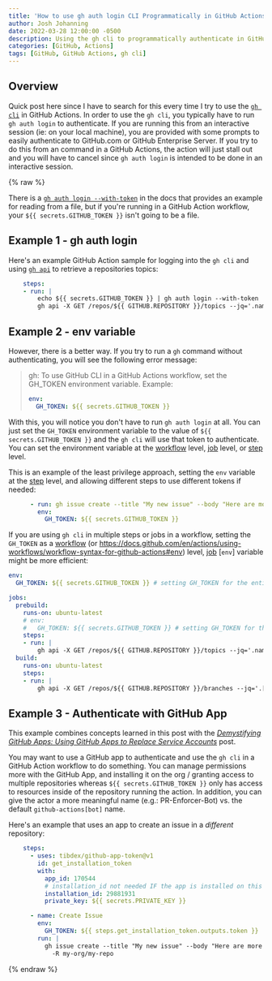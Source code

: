 ```yaml
---
title: 'How to use gh auth login CLI Programmatically in GitHub Actions'
author: Josh Johanning
date: 2022-03-28 12:00:00 -0500
description: Using the gh cli to programmatically authenticate in GitHub Actions
categories: [GitHub, Actions]
tags: [GitHub, GitHub Actions, gh cli]
---
```


## Overview

Quick post here since I have to search for this every time I try to use the [`gh cli`](https://cli.github.com/) in GitHub Actions. In order to use the `gh cli`, you typically have to run `gh auth login` to authenticate. If you are running this from an interactive session (ie: on your local machine), you are provided with some prompts to easily authenticate to GitHub.com or GitHub Enterprise Server. If you try to do this from an command in a GitHub Actions, the action will just stall out and you will have to cancel since `gh auth login` is intended to be done in an interactive session.

{% raw %}

There is a [`gh auth login --with-token`](https://cli.github.com/manual/gh_auth_login) in the docs that provides an example for reading from a file, but if you're running in a GitHub Action workflow, your `${{ secrets.GITHUB_TOKEN }}` isn't going to be a file.

## Example 1 - gh auth login

Here's an example GitHub Action sample for logging into the `gh cli` and using [`gh api`](https://cli.github.com/manual/gh_api) to retrieve a repositories topics: 

```yml
    steps:
    - run: |
        echo ${{ secrets.GITHUB_TOKEN }} | gh auth login --with-token
        gh api -X GET /repos/${{ GITHUB.REPOSITORY }}/topics --jq='.names'
```

## Example 2 - env variable

However, there is a better way. If you try to run a `gh` command without authenticating, you will see the following error message:

> gh: To use GitHub CLI in a GitHub Actions workflow, set the GH_TOKEN environment variable. Example:
> ```yml
> env:
>   GH_TOKEN: ${{ secrets.GITHUB_TOKEN }}
> ```

With this, you will notice you don't have to run `gh auth login` at all. You can just set the `GH_TOKEN` environment variable to the value of `${{ secrets.GITHUB_TOKEN }}` and the `gh cli` will use that token to authenticate. You can set the environment variable at the [workflow](https://docs.github.com/en/actions/using-workflows/workflow-syntax-for-github-actions#env) level, [job](https://docs.github.com/en/actions/using-workflows/workflow-syntax-for-github-actions#jobsjob_idenv) level, or [step](https://docs.github.com/en/actions/using-workflows/workflow-syntax-for-github-actions#jobsjob_idstepsenv) level.

This is an example of the least privilege approach, setting the `env` variable at the [step](https://docs.github.com/en/actions/using-workflows/workflow-syntax-for-github-actions#jobsjob_idstepsenv) level, and allowing different steps to use different tokens if needed:

```yml
      - run: gh issue create --title "My new issue" --body "Here are more details."
        env:
          GH_TOKEN: ${{ secrets.GITHUB_TOKEN }}
```

If you are using `gh cli` in multiple steps or jobs in a workflow, setting the `GH_TOKEN` as a [workflow](https://docs.github.com/en/actions/using-workflows/workflow-syntax-for-github-actions#env) (or https://docs.github.com/en/actions/using-workflows/workflow-syntax-for-github-actions#env) level, [job](https://docs.github.com/en/actions/using-workflows/workflow-syntax-for-github-actions#jobsjob_idenv) [`env`] variable might be more efficient:

```yml
env:
  GH_TOKEN: ${{ secrets.GITHUB_TOKEN }} # setting GH_TOKEN for the entire workflow

jobs:
  prebuild:
    runs-on: ubuntu-latest
    # env: 
    #   GH_TOKEN: ${{ secrets.GITHUB_TOKEN }} # setting GH_TOKEN for the entire job
    steps:
    - run: |
        gh api -X GET /repos/${{ GITHUB.REPOSITORY }}/topics --jq='.names'
  build:
    runs-on: ubuntu-latest
    steps:
    - run: |
        gh api -X GET /repos/${{ GITHUB.REPOSITORY }}/branches --jq='.[].name'
```

## Example 3 - Authenticate with GitHub App

This example combines concepts learned in this post with the [*Demystifying GitHub Apps: Using GitHub Apps to Replace Service Accounts*](/posts/github-apps/) post. 

You may want to use a GitHub app to authenticate and use the `gh cli` in a GitHub Action workflow to do something. You can manage permissions more with the GitHub App, and installing it on the org / granting access to multiple repositories whereas `${{ secrets.GITHUB_TOKEN }}` only has access to resources inside of the repository running the action. In addition, you can give the actor a more meaningful name (e.g.: PR-Enforcer-Bot) vs. the default `github-actions[bot]` name.

Here's an example that uses an app to create an issue in a *different* repository: 

```yml
    steps:
      - uses: tibdex/github-app-token@v1
        id: get_installation_token
        with: 
          app_id: 170544
          # installation_id not needed IF the app is installed on this current repo
          installation_id: 29881931
          private_key: ${{ secrets.PRIVATE_KEY }}

      - name: Create Issue
        env:
          GH_TOKEN: ${{ steps.get_installation_token.outputs.token }}
        run: | 
          gh issue create --title "My new issue" --body "Here are more details." \
            -R my-org/my-repo
```

{% endraw %}
